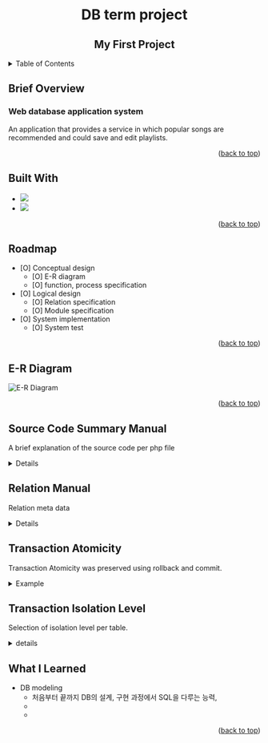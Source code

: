 <!-- Improved compatibility of back to top link: See: https://github.com/othneildrew/Best-README-Template/pull/73 -->
<a name="readme-top"></a>
<!--
*** Thanks for checking out the Best-README-Template. If you have a suggestion
*** that would make this better, please fork the repo and create a pull request
*** or simply open an issue with the tag "enhancement".
*** Don't forget to give the project a star!
*** Thanks again! Now go create something AMAZING! :D
-->





<!-- PROJECT LOGO -->
# <center>DB term project</center>
## **<center>My First Project</center>**


<!-- TABLE OF CONTENTS -->
<details>
  <summary>Table of Contents</summary>
  <ol>
    <li><a href="#Brief-Overview">Brief Overview</a>
    <li><a href="#built-with">Built With</a></li>
    <li><a href="#roadmap">Roadmap</a></li>
    <li><a href="#E-R-Diagram">E-R Diagram</a></li>
    <li><a href="#Source-Code-Summary-Manual">Source Code Summary Manual</a></li>
    <li><a href="#relation-manual">Relation Manual</a></li>
    <li><a href="#Table-Schema">Table Schema</a></li>
    <li><a href="#transaction-atomicity">Transaction Atomicity</a></li>
    <li><a href="#transaction-isolation-level">Transaction Isolation Level</a></li>
    <li><a href="#What-I-Learned">What I Learned</a></li>
  </ol>
</details>



<!-- Brief Overview -->
## Brief Overview
### Web database application system
An application that provides a service in which popular songs are recommended and could save and edit playlists.

<p align="right">(<a href="#readme-top">back to top</a>)</p>


<!-- BUILT WITH -->
## Built With

* <img src="https://img.shields.io/badge/MariaDB-003545?style=flat-square&logo=MariaDB&logoColor=white"/>
* <img src="https://img.shields.io/badge/PHP-777BB4?style=flat-square&logo=PHP&logoColor=white"/>

<p align="right">(<a href="#readme-top">back to top</a>)</p>


<!-- ROADMAP -->
## Roadmap

- [O] Conceptual design
  - [O] E-R diagram
  - [O] function, process specification
- [O] Logical design
  - [O] Relation specification
  - [O] Module specification
- [O] System implementation
  - [O] System test

<p align="right">(<a href="#readme-top">back to top</a>)</p>

<!-- E-R DIAGRAM -->
## E-R Diagram
![E-R Diagram](https://user-images.githubusercontent.com/105041834/190562307-8ca7a7f2-a35f-45dc-ac3b-c33eb2ded76f.jpg)  

<p align="right">(<a href="#readme-top">back to top</a>)</p>

<!-- Source Code Summary Manual -->
## Source Code Summary Manual
A brief explanation of the source code per php file
<details>
<summary>Details</summary>
![source code manual](https://user-images.githubusercontent.com/105041834/202246588-ef4ebe6a-3b75-4704-8b9b-7b0e6a094a9d.JPG)
![source code manual_2](https://user-images.githubusercontent.com/105041834/202246593-ec0d0ece-29da-40b1-8581-3900bb7cd7f7.JPG)
</details>

<!-- Relation Manual -->
## Relation Manual
Relation meta data
<details>
<summary>Details</summary>
![song](https://user-images.githubusercontent.com/105041834/202249861-65b6d226-b2aa-49e4-92a4-c6694a28ffcd.png)
![playlist](https://user-images.githubusercontent.com/105041834/202249865-cf298633-e0f6-483d-83f7-13382121aa09.png)
![play_song_list](https://user-images.githubusercontent.com/105041834/202249869-1e18895e-b713-4125-a007-d8a5a60f964d.png)
![fee_policy](https://user-images.githubusercontent.com/105041834/202249874-8e09b87c-48ad-4e02-b257-97ff43ccb22d.png)
![customer](https://user-images.githubusercontent.com/105041834/202249878-3db7ead0-41b1-450e-bb1e-69dffcebfdf9.png)
![chart](https://user-images.githubusercontent.com/105041834/202249881-0308e5c3-d3e8-4ce7-a59d-b36afa263f3c.png)
![chart_song_list](https://user-images.githubusercontent.com/105041834/202249883-3fe3b2f8-5455-4676-97e1-7643b81fa98f.png)
</details>

<!-- Transaction atomicity -->
## Transaction Atomicity
Transaction Atomicity was preserved using rollback and commit.
<details>
<summary>Example</summary>

- Example
```
mysqli_query($connect, "set autocommit = 0");
mysqli_query($connect, "set session transaction isolation level ...");
mysqli_query($connect, "start transaction");

...

# if correct
mysqli_query( $connect, "commit" );
# if not correct
mysqli_query( $connect, "rollback" );
```
</details>

<!-- Transaction isolation level -->
## Transaction Isolation Level
Selection of isolation level per table.
<details>
<summary>details</summary>

- Fee_Policy : serializable
- Customer : serializable
- Playlist : repeatable read
- Play_Song_List : repeatable read
- Song : serializable
- Chart_Song_List : serializable
- Chart : serializable
</details>


<!-- WHAT I LEARNED -->
## What I Learned

- DB modeling
  - 처음부터 끝까지 DB의 설계, 구현 과정에서 SQL을 다루는 능력, 
  - 
  - 

<p align="right">(<a href="#readme-top">back to top</a>)</p>



<!-- MARKDOWN LINKS & IMAGES -->
<!-- https://www.markdownguide.org/basic-syntax/#reference-style-links -->
[contributors-shield]: https://img.shields.io/github/contributors/github_username/repo_name.svg?style=for-the-badge
[contributors-url]: https://github.com/github_username/repo_name/graphs/contributors
[forks-shield]: https://img.shields.io/github/forks/github_username/repo_name.svg?style=for-the-badge
[forks-url]: https://github.com/github_username/repo_name/network/members
[stars-shield]: https://img.shields.io/github/stars/github_username/repo_name.svg?style=for-the-badge
[stars-url]: https://github.com/github_username/repo_name/stargazers
[issues-shield]: https://img.shields.io/github/issues/github_username/repo_name.svg?style=for-the-badge
[issues-url]: https://github.com/github_username/repo_name/issues
[license-shield]: https://img.shields.io/github/license/github_username/repo_name.svg?style=for-the-badge
[license-url]: https://github.com/github_username/repo_name/blob/master/LICENSE.txt
[linkedin-shield]: https://img.shields.io/badge/-LinkedIn-black.svg?style=for-the-badge&logo=linkedin&colorB=555
[linkedin-url]: https://linkedin.com/in/linkedin_username
[product-screenshot]: images/screenshot.png
[Next.js]: https://img.shields.io/badge/next.js-000000?style=for-the-badge&logo=nextdotjs&logoColor=white
[Next-url]: https://nextjs.org/
[React.js]: https://img.shields.io/badge/React-20232A?style=for-the-badge&logo=react&logoColor=61DAFB
[React-url]: https://reactjs.org/
[Vue.js]: https://img.shields.io/badge/Vue.js-35495E?style=for-the-badge&logo=vuedotjs&logoColor=4FC08D
[Vue-url]: https://vuejs.org/
[Angular.io]: https://img.shields.io/badge/Angular-DD0031?style=for-the-badge&logo=angular&logoColor=white
[Angular-url]: https://angular.io/
[Svelte.dev]: https://img.shields.io/badge/Svelte-4A4A55?style=for-the-badge&logo=svelte&logoColor=FF3E00
[Svelte-url]: https://svelte.dev/
[Laravel.com]: https://img.shields.io/badge/Laravel-FF2D20?style=for-the-badge&logo=laravel&logoColor=white
[Laravel-url]: https://laravel.com
[Bootstrap.com]: https://img.shields.io/badge/Bootstrap-563D7C?style=for-the-badge&logo=bootstrap&logoColor=white
[Bootstrap-url]: https://getbootstrap.com
[JQuery.com]: https://img.shields.io/badge/jQuery-0769AD?style=for-the-badge&logo=jquery&logoColor=white
[JQuery-url]: https://jquery.com 
